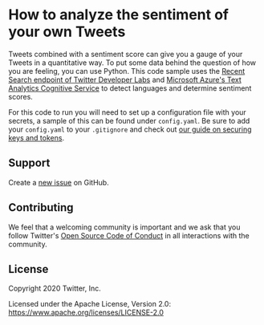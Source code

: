 # How to analyze the sentiment of your own Tweets

Tweets combined with a sentiment score can give you a gauge of your Tweets in a quantitative way. To put some data behind the question of how you are feeling, you can use Python. This code sample uses the [Recent Search endpoint of Twitter Developer Labs](https://developer.twitter.com/en/docs/labs/recent-search/overview) and [Microsoft Azure's Text Analytics Cognitive Service](https://azure.microsoft.com/en-us/services/cognitive-services/text-analytics/) to detect languages and determine sentiment scores.

For this code to run you will need to set up a configuration file with your secrets, a sample of this can be found under `config.yaml`. Be sure to add your `config.yaml` to your `.gitignore` and check out [our guide on securing keys and tokens](https://developer.twitter.com/en/docs/basics/authentication/guides/securing-keys-and-tokens).

## Support
Create a [new issue](https://github.com/twitterdev/how-positive-was-your-week/issues) on GitHub.

## Contributing

We feel that a welcoming community is important and we ask that you follow Twitter's
[Open Source Code of Conduct](https://github.com/twitter/code-of-conduct/blob/master/code-of-conduct.md)
in all interactions with the community.

## License

Copyright 2020 Twitter, Inc.

Licensed under the Apache License, Version 2.0: https://www.apache.org/licenses/LICENSE-2.0
